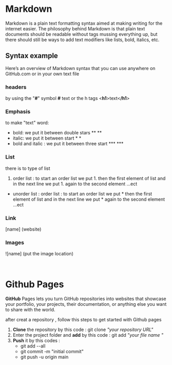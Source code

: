 # Markdown 

Markdown is a plain text formatting syntax aimed at making writing for the internet easier. The philosophy behind Markdown is that plain text documents should be readable without tags mussing everything up, but there should still be ways to add text modifiers like lists, bold, italics, etc.

## Syntax example
Here’s an overview of Markdown syntax that you can use anywhere on GitHub.com or in your own text file

### headers
by using the "**#**" symbol  **#** text  or   the h tags <**h1**>text<**/h1**>

### Emphasis
to make "text" word:
   * bold:  we put it between double stars                 **                 **
   * italic: we put it between start                        *                 * 
   * bold and italic :  we put it between  three start    ***                 ***


### List 
there is to type of list
   1. order list  : to start an order list we put 1. then the first element of list and in the next line we put 1. again to the second element ...ect
  
   *  unorder list : order list : to start an order list we put * then the first element of list and in the next line we put * again to the second element ...ect  
  
### Link
[name]  (website)

### Images
![name] (put the image location)



<br>

#  Github Pages 

**GitHub** Pages lets you turn GitHub repositories into websites that showcase your portfolio, your projects, their documentation, or anything else you want to share with the world.

after creat a  repository , follow this steps to get started with Github pages
   1. **Clone** the repository by this code : git clone *"your repository URL"*
   1. Enter the project folder and **add** by this code : git add *"your file name "*
   1. **Push** it by this codes :
      * git add --all
      * git commit -m "initial commit"
      * git push -u origin main